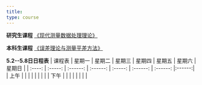 ```yaml
---
title: 
type: course
---
```


**研究生课程**
[《现代测量数据处理理论》](https://mooc1-1.chaoxing.com/course-ans/ps/210833597)

**本科生课程**
[《误差理论与测量平差方法》](https://mooc1-1.chaoxing.com/course-ans/ps/207427413)

**5.2--5.8日日程表**
| 课程表 | 星期一  |  星期二  |  星期三  | 星期四  |  星期五  | 星期六  |  星期日  |
| :----: | :-----: | :------: | :------: | :-----: | :------: | :------: |:------:|
|  上午  |        |        |   |       |    |      |     |
|  下午  |       |       |         |          |     |         |     |
